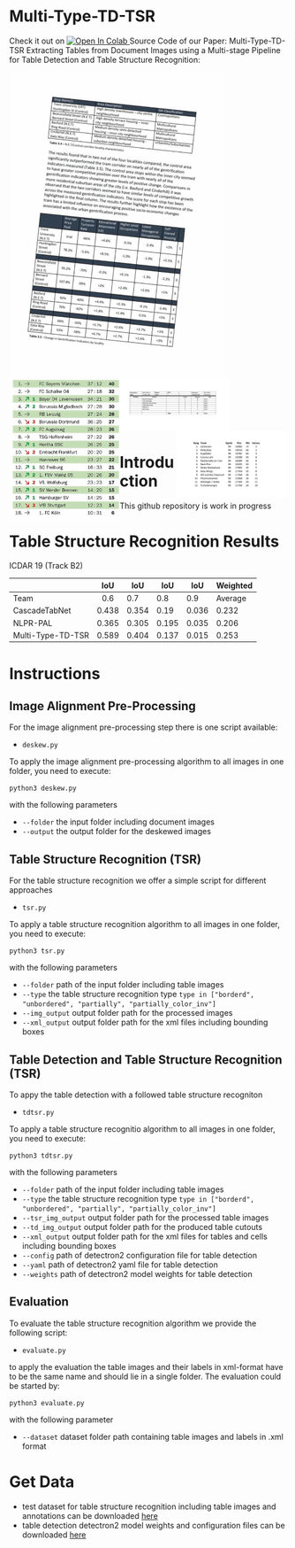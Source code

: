 # Multi-Type-TD-TSR
Check it out on <a href="https://colab.research.google.com/github/Psarpei/Multi_Type_TD_TSR/blob/main/Table_Recognition.ipynb">
  <img src="https://colab.research.google.com/assets/colab-badge.svg" alt="Open In Colab"/>
</a>
Source Code of our Paper:
Multi-Type-TD-TSR Extracting Tables from Document Images using a Multi-stage Pipeline for Table Detection and Table Structure Recognition:

<img align="center" width="390" height="" src="gifs/whole_pipeline.gif">
<img align="left" width="200" height="" src="gifs/partially_bordered.gif">
<img align="center" width="200" height="" src="gifs/fully_bordered.gif">
<img align="right" width="200" height="" src="gifs/unboardered.gif">




# Introduction
This github repository is work in progress

# Table Structure Recognition Results
ICDAR 19 (Track B2)

|                 | IoU | IoU | IoU | IoU | Weighted|
 -----------------|:---:|-----|-----|-----|---------
|Team             | 0.6 | 0.7 | 0.8 | 0.9 | Average |
|CascadeTabNet    |0.438|0.354|0.19 |0.036|  0.232  |
|NLPR-PAL         |0.365|0.305|0.195|0.035|  0.206  |
|Multi-Type-TD-TSR|0.589|0.404|0.137|0.015|  0.253  |

# Instructions
## Image Alignment Pre-Processing
For the image alignment pre-processing step there is one script available:

*  ```deskew.py```

To apply the image alignment pre-processing algorithm to all images in one folder, you need to execute:

    python3 deskew.py

with the following parameters

* ```--folder``` the input folder including document images
* ```--output``` the output folder for the deskewed images

## Table Structure Recognition (TSR)
For the table structure recognition we offer a simple script for different approaches

* ```tsr.py```

To apply a table structure recognition algorithm to all images in one folder, you need to execute:

    python3 tsr.py

with the following parameters

* ```--folder``` path of the input folder including table images
* ```--type``` the table structure recognition type ```type in ["borderd", "unbordered", "partially", "partially_color_inv"] ```
* ```--img_output``` output folder path for the processed images
* ```--xml_output``` output folder path for the xml files including bounding boxes

## Table Detection and Table Structure Recognition (TSR)
To appy the table detection with a followed table structure recogniton 

* ```tdtsr.py```

To apply a table structure recognitio algorithm to all images in one folder, you need to execute:

    python3 tdtsr.py

with the following parameters

* ```--folder``` path of the input folder including table images
* ```--type``` the table structure recognition type ```type in ["borderd", "unbordered", "partially", "partially_color_inv"] ```
* ```--tsr_img_output``` output folder path for the processed table images
* ```--td_img_output``` output folder path for the produced table cutouts
* ```--xml_output``` output folder path for the xml files for tables and cells including bounding boxes
* ```--config``` path of detectron2 configuration file for table detection
* ```--yaml``` path of detectron2 yaml file for table detection
* ```--weights``` path of detectron2 model weights for table detection

## Evaluation
To evaluate the table structure recognition algorithm we provide the following script:

*  ```evaluate.py```

to apply the evaluation the table images and their labels in xml-format have to be the same name and should lie in a single folder.
The evaluation could be started by:

    python3 evaluate.py
  
with the following parameter

* ```--dataset``` dataset folder path containing table images and labels in .xml format

# Get Data

*  test dataset for table structure recognition including table images and annotations can be downloaded [here](https://drive.google.com/drive/folders/1COTV5f7dEAA4Txmxy3LVfcNHiPSc4Bmp?usp=sharing) 
* table detection detectron2 model weights and configuration files can be downloaded [here](https://drive.google.com/drive/folders/1ry5C9Qs5lyskZeDzBJNYCbNTN1LH1rjn?usp=sharing)
